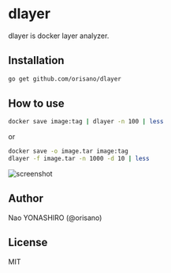 # dlayer
dlayer is docker layer analyzer.

## Installation
```bash
go get github.com/orisano/dlayer
```

## How to use
```bash 
docker save image:tag | dlayer -n 100 | less
```
or
```bash
docker save -o image.tar image:tag
dlayer -f image.tar -n 1000 -d 10 | less
```

![screenshot](https://github.com/orisano/dlayer/raw/images/images/screenshot.png)

## Author
Nao YONASHIRO (@orisano)

## License
MIT
